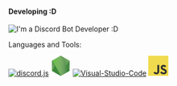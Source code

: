 #### Developing :D
![I'm a Discord Bot Developer :D](https://imgur.com/K7Bzd81.png)

Languages and Tools:



[<img src='https://i.imgur.com/LihkX4M.png' alt='discord.js' height='40'>](https://discord.js.org/#/)  [<img src='https://raw.githubusercontent.com/github/explore/80688e429a7d4ef2fca1e82350fe8e3517d3494d/topics/nodejs/nodejs.png' alt='node.JS' height='40'>](https://nodejs.org/en/)  [<img src='https://i.imgur.com/Vox08LP.png' alt='Visual-Studio-Code' height='40'>](https://code.visualstudio.com/)  [<img src='https://raw.githubusercontent.com/github/explore/80688e429a7d4ef2fca1e82350fe8e3517d3494d/topics/javascript/javascript.png' alt='javascript' height='40'>](https://www.javascript.com/)

